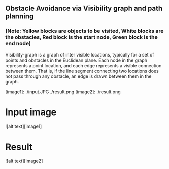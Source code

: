 ## Obstacle Avoidance via Visibility graph and path planning
### (Note: Yellow blocks are objects to be visited, White blocks are the obstacles, Red block is the start node, Green block is the end node)
Visibility-graph is a graph of inter visible locations, typically for a set of
points and obstacles in the Euclidean plane. Each node in the graph
represents a point location, and each edge represents a visible 
connection between them. That is, if the line segment connecting
two locations does not pass through any obstacle, an edge is drawn
between them in the graph.

[image1]: ./input.JPG ./result.png 
[image2]: ./result.png 

# Input image
![alt text][image1]

# Result
![alt text][image2]
